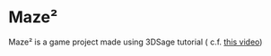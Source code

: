 # Maze²

Maze² is a game project made using 3DSage tutorial (
c.f. [this video](https://www.youtube.com/watch?v=gYRrGTC7GtA&feature=youtu.be))

